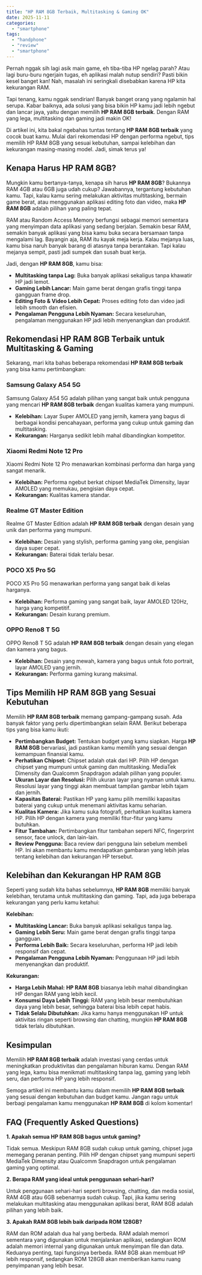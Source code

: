 ```yaml
---
title: "HP RAM 8GB Terbaik, Multitasking & Gaming OK"
date: 2025-11-11
categories: 
  - "smartphone"
tags: 
  - "handphone"
  - "review"
  - "smartphone"
---
```


Pernah nggak sih lagi asik main game, eh tiba-tiba HP ngelag parah? Atau lagi buru-buru ngerjain tugas, eh aplikasi malah nutup sendiri? Pasti bikin kesel banget kan! Nah, masalah ini seringkali disebabkan karena HP kita kekurangan RAM.

Tapi tenang, kamu nggak sendirian! Banyak banget orang yang ngalamin hal serupa. Kabar baiknya, ada solusi yang bisa bikin HP kamu jadi lebih ngebut dan lancar jaya, yaitu dengan memilih **HP RAM 8GB terbaik**. Dengan RAM yang lega, multitasking dan gaming jadi makin OK!

Di artikel ini, kita bakal ngebahas tuntas tentang **HP RAM 8GB terbaik** yang cocok buat kamu. Mulai dari rekomendasi HP dengan performa ngebut, tips memilih HP RAM 8GB yang sesuai kebutuhan, sampai kelebihan dan kekurangan masing-masing model. Jadi, simak terus ya!

## Kenapa Harus HP RAM 8GB?

Mungkin kamu bertanya-tanya, kenapa sih harus **HP RAM 8GB**? Bukannya RAM 4GB atau 6GB juga udah cukup? Jawabannya, tergantung kebutuhan kamu. Tapi, kalau kamu sering melakukan aktivitas multitasking, bermain game berat, atau menggunakan aplikasi editing foto dan video, maka **HP RAM 8GB** adalah pilihan yang paling tepat.

RAM atau Random Access Memory berfungsi sebagai memori sementara yang menyimpan data aplikasi yang sedang berjalan. Semakin besar RAM, semakin banyak aplikasi yang bisa kamu buka secara bersamaan tanpa mengalami lag. Bayangin aja, RAM itu kayak meja kerja. Kalau mejanya luas, kamu bisa naruh banyak barang di atasnya tanpa berantakan. Tapi kalau mejanya sempit, pasti jadi sumpek dan susah buat kerja.

Jadi, dengan **HP RAM 8GB**, kamu bisa:

- **Multitasking tanpa Lag:** Buka banyak aplikasi sekaligus tanpa khawatir HP jadi lemot.
- **Gaming Lebih Lancar:** Main game berat dengan grafis tinggi tanpa gangguan frame drop.
- **Editing Foto & Video Lebih Cepat:** Proses editing foto dan video jadi lebih smooth dan efisien.
- **Pengalaman Pengguna Lebih Nyaman:** Secara keseluruhan, pengalaman menggunakan HP jadi lebih menyenangkan dan produktif.

## Rekomendasi HP RAM 8GB Terbaik untuk Multitasking & Gaming

Sekarang, mari kita bahas beberapa rekomendasi **HP RAM 8GB terbaik** yang bisa kamu pertimbangkan:

### Samsung Galaxy A54 5G

Samsung Galaxy A54 5G adalah pilihan yang sangat baik untuk pengguna yang mencari **HP RAM 8GB terbaik** dengan kualitas kamera yang mumpuni.

- **Kelebihan:** Layar Super AMOLED yang jernih, kamera yang bagus di berbagai kondisi pencahayaan, performa yang cukup untuk gaming dan multitasking.
- **Kekurangan:** Harganya sedikit lebih mahal dibandingkan kompetitor.

### Xiaomi Redmi Note 12 Pro

Xiaomi Redmi Note 12 Pro menawarkan kombinasi performa dan harga yang sangat menarik.

- **Kelebihan:** Performa ngebut berkat chipset MediaTek Dimensity, layar AMOLED yang memukau, pengisian daya cepat.
- **Kekurangan:** Kualitas kamera standar.

### Realme GT Master Edition

Realme GT Master Edition adalah **HP RAM 8GB terbaik** dengan desain yang unik dan performa yang mumpuni.

- **Kelebihan:** Desain yang stylish, performa gaming yang oke, pengisian daya super cepat.
- **Kekurangan:** Baterai tidak terlalu besar.

### POCO X5 Pro 5G

POCO X5 Pro 5G menawarkan performa yang sangat baik di kelas harganya.

- **Kelebihan:** Performa gaming yang sangat baik, layar AMOLED 120Hz, harga yang kompetitif.
- **Kekurangan:** Desain kurang premium.

### OPPO Reno8 T 5G

OPPO Reno8 T 5G adalah **HP RAM 8GB terbaik** dengan desain yang elegan dan kamera yang bagus.

- **Kelebihan:** Desain yang mewah, kamera yang bagus untuk foto portrait, layar AMOLED yang jernih.
- **Kekurangan:** Performa gaming kurang maksimal.

## Tips Memilih HP RAM 8GB yang Sesuai Kebutuhan

Memilih **HP RAM 8GB terbaik** memang gampang-gampang susah. Ada banyak faktor yang perlu dipertimbangkan selain RAM. Berikut beberapa tips yang bisa kamu ikuti:

- **Pertimbangkan Budget:** Tentukan budget yang kamu siapkan. Harga **HP RAM 8GB** bervariasi, jadi pastikan kamu memilih yang sesuai dengan kemampuan finansial kamu.
- **Perhatikan Chipset:** Chipset adalah otak dari HP. Pilih HP dengan chipset yang mumpuni untuk gaming dan multitasking. MediaTek Dimensity dan Qualcomm Snapdragon adalah pilihan yang populer.
- **Ukuran Layar dan Resolusi:** Pilih ukuran layar yang nyaman untuk kamu. Resolusi layar yang tinggi akan membuat tampilan gambar lebih tajam dan jernih.
- **Kapasitas Baterai:** Pastikan HP yang kamu pilih memiliki kapasitas baterai yang cukup untuk menemani aktivitas kamu seharian.
- **Kualitas Kamera:** Jika kamu suka fotografi, perhatikan kualitas kamera HP. Pilih HP dengan kamera yang memiliki fitur-fitur yang kamu butuhkan.
- **Fitur Tambahan:** Pertimbangkan fitur tambahan seperti NFC, fingerprint sensor, face unlock, dan lain-lain.
- **Review Pengguna:** Baca review dari pengguna lain sebelum membeli HP. Ini akan membantu kamu mendapatkan gambaran yang lebih jelas tentang kelebihan dan kekurangan HP tersebut.

## Kelebihan dan Kekurangan HP RAM 8GB

Seperti yang sudah kita bahas sebelumnya, **HP RAM 8GB** memiliki banyak kelebihan, terutama untuk multitasking dan gaming. Tapi, ada juga beberapa kekurangan yang perlu kamu ketahui:

**Kelebihan:**

- **Multitasking Lancar:** Buka banyak aplikasi sekaligus tanpa lag.
- **Gaming Lebih Seru:** Main game berat dengan grafis tinggi tanpa gangguan.
- **Performa Lebih Baik:** Secara keseluruhan, performa HP jadi lebih responsif dan cepat.
- **Pengalaman Pengguna Lebih Nyaman:** Penggunaan HP jadi lebih menyenangkan dan produktif.

**Kekurangan:**

- **Harga Lebih Mahal:** **HP RAM 8GB** biasanya lebih mahal dibandingkan HP dengan RAM yang lebih kecil.
- **Konsumsi Daya Lebih Tinggi:** RAM yang lebih besar membutuhkan daya yang lebih besar, sehingga baterai bisa lebih cepat habis.
- **Tidak Selalu Dibutuhkan:** Jika kamu hanya menggunakan HP untuk aktivitas ringan seperti browsing dan chatting, mungkin **HP RAM 8GB** tidak terlalu dibutuhkan.

## Kesimpulan

Memilih **HP RAM 8GB terbaik** adalah investasi yang cerdas untuk meningkatkan produktivitas dan pengalaman hiburan kamu. Dengan RAM yang lega, kamu bisa menikmati multitasking tanpa lag, gaming yang lebih seru, dan performa HP yang lebih responsif.

Semoga artikel ini membantu kamu dalam memilih **HP RAM 8GB terbaik** yang sesuai dengan kebutuhan dan budget kamu. Jangan ragu untuk berbagi pengalaman kamu menggunakan **HP RAM 8GB** di kolom komentar!

## FAQ (Frequently Asked Questions)

**1\. Apakah semua HP RAM 8GB bagus untuk gaming?**

Tidak semua. Meskipun RAM 8GB sudah cukup untuk gaming, chipset juga memegang peranan penting. Pilih HP dengan chipset yang mumpuni seperti MediaTek Dimensity atau Qualcomm Snapdragon untuk pengalaman gaming yang optimal.

**2\. Berapa RAM yang ideal untuk penggunaan sehari-hari?**

Untuk penggunaan sehari-hari seperti browsing, chatting, dan media sosial, RAM 4GB atau 6GB sebenarnya sudah cukup. Tapi, jika kamu sering melakukan multitasking atau menggunakan aplikasi berat, RAM 8GB adalah pilihan yang lebih baik.

**3\. Apakah RAM 8GB lebih baik daripada ROM 128GB?**

RAM dan ROM adalah dua hal yang berbeda. RAM adalah memori sementara yang digunakan untuk menjalankan aplikasi, sedangkan ROM adalah memori internal yang digunakan untuk menyimpan file dan data. Keduanya penting, tapi fungsinya berbeda. RAM 8GB akan membuat HP lebih responsif, sedangkan ROM 128GB akan memberikan kamu ruang penyimpanan yang lebih besar.
